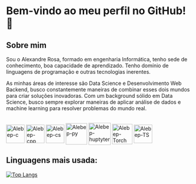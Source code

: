 # Bem-vindo ao meu perfil no GitHub! 👋

## Sobre mim 

Sou o Alexandre Rosa, formado em engenharia Informática, tenho sede de conhecimento, boa capacidade de aprendizado. Tenho domínio de linguagens de programação e outras tecnologias inerentes.

As minhas áreas de interesse são Data Science e Desenvolvimento Web Backend, busco constantemente maneiras de combinar esses dois mundos para criar soluções inovadoras. Com um background sólido em Data Science, busco sempre explorar maneiras de aplicar análise de dados e machine learning para resolver problemas do mundo real.

<div style="display: inline_block"><br>
  
  <img align="center" alt="Alebep-c"   width = 50  src="https://cdn.jsdelivr.net/gh/devicons/devicon/icons/c/c-original.svg" />

   <img align="center" alt="Alebep-cpp" width = 50 src="https://cdn.jsdelivr.net/gh/devicons/devicon/icons/cplusplus/cplusplus-original.svg">
  
  <img align="center" alt="Alebep-cs"  width = 50 src="https://cdn.jsdelivr.net/gh/devicons/devicon/icons/csharp/csharp-original.svg">

<img align="center" alt="Alebep-py" width = 58 src="https://cdn.jsdelivr.net/gh/devicons/devicon/icons/python/python-original.svg">

<img align="center" alt="Alebep-huptyter" width = 60 src="https://cdn.jsdelivr.net/gh/devicons/devicon/icons/pandas/pandas-original.svg" />

<img align="center" alt="Alebep-Torch" height = 55 src="https://cdn.jsdelivr.net/gh/devicons/devicon/icons/pytorch/pytorch-original.svg">

<img align="center" alt="Alebep-TS" width = 50  src="https://cdn.jsdelivr.net/gh/devicons/devicon/icons/tensorflow/tensorflow-original.svg">

          


  



  
</div>


## Linguagens mais usada:


[![Top Langs](https://github-readme-stats.vercel.app/api/top-langs/?username=Alebep&hide=vim%40script)](https://github.com/Alebep/github-readme-stats)

<!--

[![Top Langs](https://github-readme-stats.vercel.app/api/top-langs/?username=Alebep&layout=compact)](https://github.com/Alebep/github-readme-stats)

## Minhas habilidades
- **Data Science**: Possuo experiência em análise exploratória de dados, visualização de dados, modelagem estatística e machine learning. Estou sempre aprendendo e aplicando novas técnicas para extrair insights valiosos dos dados.

- **Desenvolvimento Web Backend**: Além do meu interesse em Data Science, também tenho conhecimento sólido em desenvolvimento web backend. Trabalho com linguagens como Python, Node.js e Ruby on Rails para criar APIs robustas e sistemas escaláveis.

- **Bancos de Dados**: Tenho experiência em bancos de dados relacionais e NoSQL, incluindo MySQL, PostgreSQL e MongoDB.



## Projetos destacados
- [Projeto de Machine Learning para Classificação de Imagens](link_para_seu_projeto1): Desenvolvi um modelo de machine learning capaz de classificar imagens com alta precisão, utilizando redes neurais convolucionais.

- [API RESTful para Gerenciamento de Tarefas](link_para_seu_projeto2): Criei uma API RESTful usando Node.js e Express para gerenciar tarefas e listas de afazeres.

- [Análise de Dados de Vendas](link_para_seu_projeto3): Realizei uma análise detalhada dos dados de vendas de uma empresa, identificando tendências e oportunidades de crescimento.

## Onde me encontrar
Você pode me encontrar em outras plataformas online:

- [LinkedIn](seu_linkedin): Compartilho artigos e atualizações sobre Data Science e Desenvolvimento Web.

- [Twitter](seu_twitter): Siga-me para obter as últimas novidades e insights do mundo da tecnologia.

Estou sempre aberto a colaborações e novos desafios. Se você tem algum projeto interessante ou oportunidade de trabalho, não hesite em entrar em contato comigo. Vamos construir coisas incríveis juntos! 🚀


<!--
**Alebep/Alebep** is a ✨ _special_ ✨ repository because its `README.md` (this file) appears on your GitHub profile.

Here are some ideas to get you started:

- 🔭 I’m currently working on ...
- 🌱 I’m currently learning ...
- 👯 I’m looking to collaborate on ...
- 🤔 I’m looking for help with ...
- 💬 Ask me about ...
- 📫 How to reach me: ...
- 😄 Pronouns: ...
- ⚡ Fun fact: ...
-->

